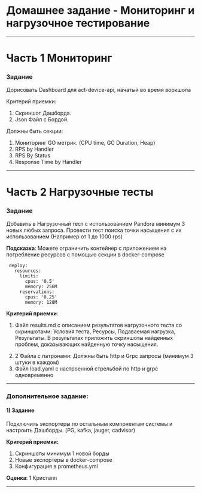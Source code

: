 Домашнее задание - Мониторинг и нагрузочное тестирование
========================================================

* * *
Часть 1 Мониторинг
====================================================================================================================

### Задание

Дорисовать Dashboard для act-device-api, начатый во время воркшопа

Критерий приемки:

1.  Скриншот Дашборда.
2.  Json Файл с Бордой.

Должны быть секции:

1.  Мониторинг GO метрик. (CPU time, GC Duration, Heap)
2.  RPS by Handler
3.  RPS By Status
4.  Response Time by Handler

* * *

Часть 2 Нагрузочные тесты
================================================================================================================================================================

### Задание

Добавить в Нагрузочный тест с использованием Pandora минимум 3 новых любых запроса. Провести тест поиска точки насыщения с их использованием (Например от 1 до 1000 rps)

**Подсказка**: Можете ограничить контейнер с приложением на потребление ресурсов с помощью секции в docker-compose

     deploy:
       resources:
         limits:
           cpus: '0.5'
           memory: 256M
         reservations:
           cpus: '0.25'
           memory: 128M

**Критерий приемки**:

1.  Файл results.md с описанием результатов нагрузочного теста со скриншотами: Условия теста, Ресурсы, Подаваемая нагрузка, Результаты. В результатах приложить скриншоты найденных проблем, доказывающих найденную точку насыщения.
2) 2 Файла с патронами: Должны быть http и Grpc запросы (минимум 3 штуки в каждом)
3) Файл load.yaml c настроенной стрельбой по http и grpc одновременно



* * *

### Дополнительное задание:

#### 1) Задание

Подключить экспортеры по остальным компонентам системы и настроить Дашборды. (PG, kafka, jauger, cadvisor)

**Критерий приемки:**

1.  Скриншоты минимум 1 новой борды
2.  Новые экспортеры в docker-compose
3.  Конфигурация в prometheus.yml

**Оценка**: 1 Кристалл

* * *
